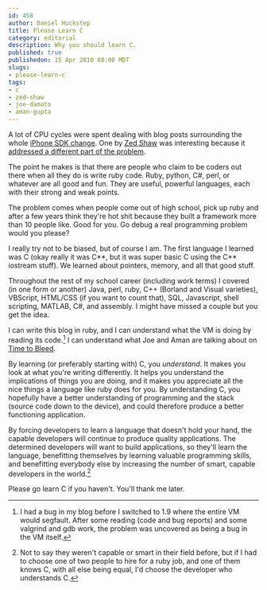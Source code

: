 ```yaml
--- 
id: 458
author: Daniel Huckstep
title: Please Learn C
category: editorial
description: Why you should learn C.
published: true
publishedon: 15 Apr 2010 08:00 MDT
slugs: 
- please-learn-c
tags: 
- c
- zed-shaw
- joe-damato
- aman-gupta
---
```

A lot of CPU cycles were spent dealing with blog posts surrounding the
whole [iPhone SDK
change](/2010/04/12/obligatory-sdk-iphone-eula-change-post). One by [Zed
Shaw](http://twitter.com/zedshaw) was interesting because it [addressed
a different part of the
problem](http://oppugn.us/posts/1270855147.html).

The point he makes is that there are people who claim to be coders out
there when all they do is write ruby code. Ruby, python, C\#, perl, or
whatever are all good and fun. They are useful, powerful languages, each
with their strong and weak points.

The problem comes when people come out of high school, pick up ruby and
after a few years think they're hot shit because they built a framework
more than 10 people like. Good for you. Go debug a real programming
problem would you please?

I really try not to be biased, but of course I am. The first language I
learned was C (okay really it was C**, but it was super basic C using
the C** iostream stuff). We learned about pointers, memory, and all that
good stuff.

Throughout the rest of my school career (including work terms) I covered
(in one form or another) Java, perl, ruby, C++ (Borland and Visual
varieties), VBScript, HTML/CSS (if you want to count that), SQL,
Javascript, shell scripting, MATLAB, C\#, and assembly. I might have
missed a couple but you get the idea.

I can write this blog in ruby, and I can understand what the VM is doing
by reading its code.[^1] I can understand what Joe and Aman are talking
about on [Time to Bleed](http://timetobleed.com/).

By learning (or preferably starting with) C, you *understand*. It makes
you look at what you're writing differently. It helps you understand the
implications of things you are doing, and it makes you appreciate all
the nice things a language like ruby does for you. By understanding C,
you hopefully have a better understanding of programming and the stack
(source code down to the device), and could therefore produce a better
functioning application.

By forcing developers to learn a language that doesn't hold your hand,
the capable developers will continue to produce quality applications.
The determined developers will want to build applications, so they'll
learn the language, benefitting themselves by learning valuable
programming skills, and benefitting everybody else by increasing the
number of smart, capable developers in the world.[^2]

Please go learn C if you haven't. You'll thank me later.

[^1]: I had a bug in my blog before I switched to 1.9 where the entire
    VM would segfault. After some reading (code and bug reports) and
    some valgrind and gdb work, the problem was uncovered as being a bug
    in the VM itself.

[^2]: Not to say they weren't capable or smart in their field before,
    but if I had to choose one of two people to hire for a ruby job, and
    one of them knows C, with all else being equal, I'd choose the
    developer who understands C.
